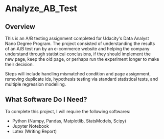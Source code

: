 # Analyze_AB_Test

## Overview

This is an A/B testing assignment completed for Udacity's Data Analyst Nano Degree Program. The project consisted of understanding the results of an A/B test run by an e-commerce website and helping the company understand through statistical conclusions, if they should implement the new page, keep the old page, or perhaps run the experiment longer to make their decision.

Steps will include handling mismatched condition and page assignment, removing duplicate ids, hypothesis testing via standard statistical tests, and multiple regression modelling.

## What Software Do I Need?

To complete this project, I will require the following softwares:

- Python (Numpy, Pandas, Matplotlib, StatsModels, Scipy)
- Jupyter Notebook
- Latex (Writing Report)
